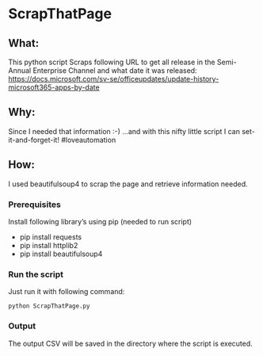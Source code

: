 # ScrapThatPage
## What:
This python script Scraps following URL to get all release in the Semi-Annual Enterprise Channel and what date it was released:  
https://docs.microsoft.com/sv-se/officeupdates/update-history-microsoft365-apps-by-date

## Why:
Since I needed that information :-) ...and with this nifty little script I can set-it-and-forget-it! #loveautomation

## How:
I used beautifulsoup4 to scrap the page and retrieve information needed.

### Prerequisites
Install following library’s using pip (needed to run script)  
* pip install requests  
* pip install httplib2  
* pip install beautifulsoup4  

### Run the script
Just run it with following command:  
```
python ScrapThatPage.py
```

### Output
The output CSV will be saved in the directory where the script is executed.

